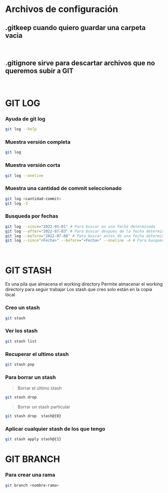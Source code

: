 # Archivos de configuración


## .gitkeep cuando quiero guardar una carpeta vacia

<br>

## .gitignore sirve para descartar archivos que no queremos subir a GIT

<br>

# GIT LOG

### Ayuda de git log
```sh
git log --help
``` 

### Muestra versión completa
```sh
git log
```

### Muestra versión corta
```sh
git log --oneline
```

### Muestra una cantidad de commit seleccionado
```sh
git log <cantidad-commit>
git log -3
```

### Busqueda por fechas
```sh
git log --since="2022-05-01" # Para buscar en una fecha determinada
git log --after="2022-07-03" # Para buscar despues de la fecha determinada
git log --before="2022-07-08" # Pata buscar antes de una fecha determinada
git log --since"<Fecha>" --before="<Fecha>" --oneline -4 # Para busquedas combinadas
```

<br>

# GIT STASH
Es una pila que almacena el working directory
Permite almacenar el working directory para seguir trabajar
Los stash que creo solo están en la copia local

### Creo un stash
```sh
git stash
```

### Ver los stash
```sh
git stash list
```

### Recuperar el ultimo stash
```sh
git stash pop
```

### Para borrar un stash
> Borrar el último stash
```sh
git stash drop
```

>Borrar un stash particular
```sh
git stash drop  stash@{0}
```

### Aplicar cualquier stash de los que tengo
```sh
git stash apply stash@{1}
```


# GIT BRANCH
### Para crear una rama
```sh
git branch <nombre-rama>
```


